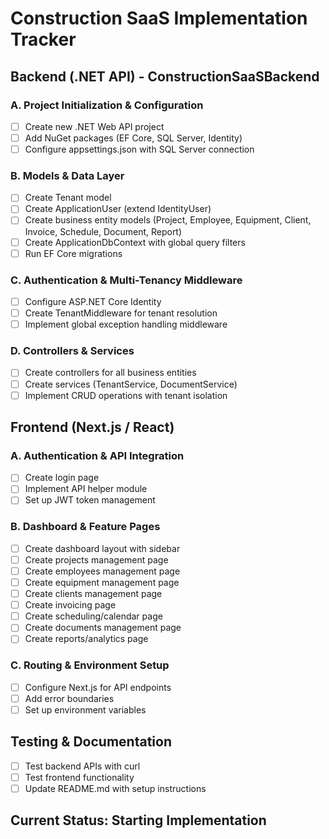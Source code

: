 # Construction SaaS Implementation Tracker

## Backend (.NET API) - ConstructionSaaSBackend
### A. Project Initialization & Configuration
- [ ] Create new .NET Web API project
- [ ] Add NuGet packages (EF Core, SQL Server, Identity)
- [ ] Configure appsettings.json with SQL Server connection

### B. Models & Data Layer
- [ ] Create Tenant model
- [ ] Create ApplicationUser (extend IdentityUser)
- [ ] Create business entity models (Project, Employee, Equipment, Client, Invoice, Schedule, Document, Report)
- [ ] Create ApplicationDbContext with global query filters
- [ ] Run EF Core migrations

### C. Authentication & Multi-Tenancy Middleware
- [ ] Configure ASP.NET Core Identity
- [ ] Create TenantMiddleware for tenant resolution
- [ ] Implement global exception handling middleware

### D. Controllers & Services
- [ ] Create controllers for all business entities
- [ ] Create services (TenantService, DocumentService)
- [ ] Implement CRUD operations with tenant isolation

## Frontend (Next.js / React)
### A. Authentication & API Integration
- [ ] Create login page
- [ ] Implement API helper module
- [ ] Set up JWT token management

### B. Dashboard & Feature Pages
- [ ] Create dashboard layout with sidebar
- [ ] Create projects management page
- [ ] Create employees management page
- [ ] Create equipment management page
- [ ] Create clients management page
- [ ] Create invoicing page
- [ ] Create scheduling/calendar page
- [ ] Create documents management page
- [ ] Create reports/analytics page

### C. Routing & Environment Setup
- [ ] Configure Next.js for API endpoints
- [ ] Add error boundaries
- [ ] Set up environment variables

## Testing & Documentation
- [ ] Test backend APIs with curl
- [ ] Test frontend functionality
- [ ] Update README.md with setup instructions

## Current Status: Starting Implementation
